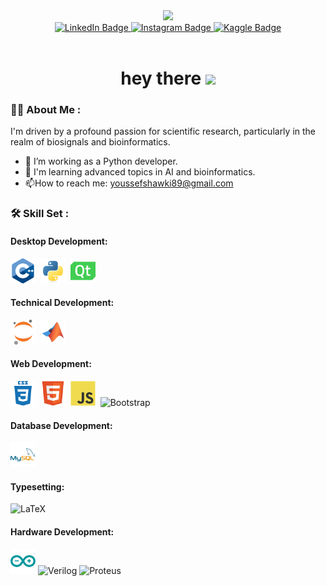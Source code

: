 <div id="header" align="center">
  <img src="https://media.giphy.com/media/M9gbBd9nbDrOTu1Mqx/giphy.gif" width="100"/>

<div id="badges">
  
  <a href="https://linkedin.com/in/youssef-a-shawki">
    <img src="https://img.shields.io/badge/LinkedIn-blue?style=for-the-badge&logo=linkedin&logoColor=white" alt="LinkedIn Badge"/>
  </a>
  <a href="https://www.instagram.com/youssef_shawki111/">
    <img src="https://img.shields.io/badge/Instagram-white?style=for-the-badge&logo=instagram&logoColor=magenta" alt="Instagram Badge"/>
  </a>
  <a href="https://www.kaggle.com/joyou159">
  <img src="https://img.shields.io/badge/Kaggle-20BEFF?style=for-the-badge&logo=kaggle&logoColor=white" alt="Kaggle Badge"/>
  </a>

</div>
<img src="https://komarev.com/ghpvc/?username=joyou159&style=flat-square&color=blue" alt=""/>
<h1>
  hey there
  <img src="https://media.giphy.com/media/hvRJCLFzcasrR4ia7z/giphy.gif" width="30px"/>
</h1>
</div>

### :man_technologist: About Me :
 I'm driven by a profound passion for scientific research, particularly in the realm of biosignals and bioinformatics. 
 
  - :telescope: I’m working as a Python developer. 
  - :seedling: I'm learning advanced topics in AI and bioinformatics.
  - :mailbox:How to reach me: youssefshawki89@gmail.com

### :hammer_and_wrench: Skill Set  : 

#### Desktop Development:
<div>
  <img src="https://raw.githubusercontent.com/devicons/devicon/master/icons/cplusplus/cplusplus-original.svg" title="C++" alt="C++" width="40" height="40"/>&nbsp;
  <img src="https://raw.githubusercontent.com/devicons/devicon/master/icons/python/python-original.svg" title="Python" alt="Python" width="40" height="40"/>&nbsp;
  <img src="https://raw.githubusercontent.com/devicons/devicon/master/icons/qt/qt-original.svg" title="Qt" alt="Qt" width="40" height="40">
</div>

#### Technical Development:
<div>
  <img src="https://raw.githubusercontent.com/devicons/devicon/master/icons/jupyter/jupyter-original.svg" title="Jupyter Notebook" alt="Jupyter Notebook" width="40" height="40"/>&nbsp;
  <img src="https://raw.githubusercontent.com/devicons/devicon/master/icons/matlab/matlab-original.svg" title="MATLAB" alt="MATLAB" width="40" height="40"/>&nbsp;
</div>

#### Web Development:
<div>
  <img src="https://github.com/devicons/devicon/blob/master/icons/css3/css3-plain-wordmark.svg"  title="CSS3" alt="CSS" width="40" height="40"/>&nbsp;
  <img src="https://github.com/devicons/devicon/blob/master/icons/html5/html5-original.svg" title="HTML5" alt="HTML" width="40" height="40"/>&nbsp;
  <img src="https://github.com/devicons/devicon/blob/master/icons/javascript/javascript-original.svg" title="JavaScript" alt="JavaScript" width="40" height="40"/>&nbsp;
<img src="https://upload.wikimedia.org/wikipedia/commons/thumb/b/b2/Bootstrap_logo.svg/1200px-Bootstrap_logo.svg.png" title="Bootstrap" alt="Bootstrap" width="50" height="40"/>
</div>

#### Database Development:
<div>
  <img src="https://raw.githubusercontent.com/devicons/devicon/master/icons/mysql/mysql-original-wordmark.svg" title="MySQL" alt="MySQL" width="40" height="40"/>&nbsp;
</div>

#### Typesetting:
<div>
  <img src="https://user-images.githubusercontent.com/49899602/103332150-553fb180-4aac-11eb-8d6f-55f6a647a243.jpg" title="LaTeX" alt="LaTeX" width="40" height="40">
</div>

#### Hardware Development:
<div>
  
  <img src="https://raw.githubusercontent.com/devicons/devicon/master/icons/arduino/arduino-original.svg" title="Arduino" alt="Arduino" width="40" height="40">
  <img src="https://static-00.iconduck.com/assets.00/file-type-verilog-icon-256x256-goe8p7qm.png" title="Verilog" alt="Verilog" width="40" height="40">
  <img src="https://www.labcenter.com/images/logo.png" title="Proteus" alt="Proteus" width="40" height="40">
</div>

